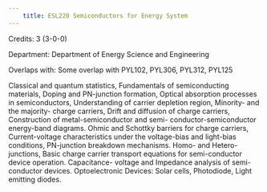 ```yaml
---
    title: ESL220 Semiconductors for Energy System
---
```

Credits: 3 (3-0-0)

Department: Department of Energy Science and Engineering

Overlaps with: Some overlap with PYL102, PYL306, PYL312, PYL125

Classical and quantum statistics, Fundamentals of semiconducting materials, Doping and PN-junction formation, Optical absorption processes in semiconductors, Understanding of carrier depletion region, Minority- and the majority- charge carriers, Drift and diffusion of charge carriers, Construction of metal-semiconductor and semi- conductor-semiconductor energy-band diagrams. Ohmic and Schottky barriers for charge carriers, Current-voltage characteristics under the voltage-bias and light-bias conditions, PN-junction breakdown mechanisms. Homo- and Hetero-junctions, Basic charge carrier transport equations for semi-conductor device operation. Capacitance- voltage and Impedance analysis of semi-conductor devices. Optoelectronic Devices: Solar cells, Photodiode, Light emitting diodes.